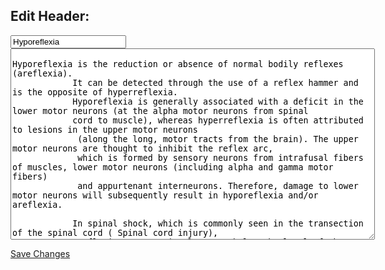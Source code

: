  <!--This is the edit page-->        
 ## Edit Header:
 <input type="text" class="text-header" value="Hyporeflexia">
      
     
<textarea class="textbox" rows="20" cols="70">           
Hyporeflexia is the reduction or absence of normal bodily reflexes (areflexia). 
            It can be detected through the use of a reflex hammer and is the opposite of hyperreflexia.
            Hyporeflexia is generally associated with a deficit in the lower motor neurons (at the alpha motor neurons from spinal 
            cord to muscle), whereas hyperreflexia is often attributed to lesions in the upper motor neurons
             (along the long, motor tracts from the brain). The upper motor neurons are thought to inhibit the reflex arc, 
             which is formed by sensory neurons from intrafusal fibers of muscles, lower motor neurons (including alpha and gamma motor fibers) 
             and appurtenant interneurons. Therefore, damage to lower motor neurons will subsequently result in hyporeflexia and/or areflexia.
           
            In spinal shock, which is commonly seen in the transection of the spinal cord ( Spinal cord injury), 
            areflexia can transiently occur below the level of the lesion and can later become hyperreflexic. Cases of severe muscle atrophy or destruction may render the muscle too weak to show any reflex and should not be confused with a neuronal cause.
            Hyporeflexia may have other causes, including hypothyroidism, electrolyte imbalance (e.g. excess magnesium), and drug use (e.g. the symptoms of &lt;a href="#"&gt;benzodiazepine&lt;/a&gt; intoxication include confusion, slurred speech, ataxia, drowsiness, dyspnea, and hyporeflexia).
            [l] 
            Diseases associated with hyporeflexia include
            
              Centronuclear myopathy
              Guillain-Barré syndrome
              Lambert-Eaton myasthenic syndrome[2]
              Polyneuropathy (Achilles and plantar reflexes)
              Friedreichls Ataxia
            
            
              Hyporeflexia
              Other names : Hyporeflexia
              Speciality : Neurology
            
</textarea>
     
      
[Save Changes](file:///c:/temp/eef030a2-25cc-491d-8893-d2027bee4d6b/Random%20Page/Random.html)
     
      

